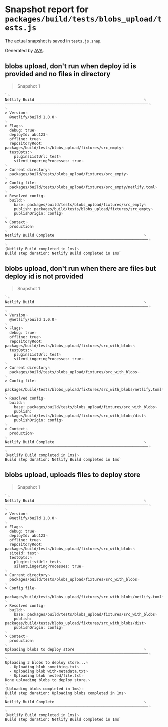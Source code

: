 # Snapshot report for `packages/build/tests/blobs_upload/tests.js`

The actual snapshot is saved in `tests.js.snap`.

Generated by [AVA](https://avajs.dev).

## blobs upload, don't run when deploy id is provided and no files in directory

> Snapshot 1

    `␊
    Netlify Build                                                 ␊
    ────────────────────────────────────────────────────────────────␊
    ␊
    > Version␊
      @netlify/build 1.0.0␊
    ␊
    > Flags␊
      debug: true␊
      deployId: abc123␊
      offline: true␊
      repositoryRoot: packages/build/tests/blobs_upload/fixtures/src_empty␊
      testOpts:␊
        pluginsListUrl: test␊
        silentLingeringProcesses: true␊
    ␊
    > Current directory␊
      packages/build/tests/blobs_upload/fixtures/src_empty␊
    ␊
    > Config file␊
      packages/build/tests/blobs_upload/fixtures/src_empty/netlify.toml␊
    ␊
    > Resolved config␊
      build:␊
        base: packages/build/tests/blobs_upload/fixtures/src_empty␊
        publish: packages/build/tests/blobs_upload/fixtures/src_empty␊
        publishOrigin: config␊
    ␊
    > Context␊
      production␊
    ␊
    Netlify Build Complete                                        ␊
    ────────────────────────────────────────────────────────────────␊
    ␊
    (Netlify Build completed in 1ms)␊
    Build step duration: Netlify Build completed in 1ms`

## blobs upload, don't run when there are files but deploy id is not provided

> Snapshot 1

    `␊
    Netlify Build                                                 ␊
    ────────────────────────────────────────────────────────────────␊
    ␊
    > Version␊
      @netlify/build 1.0.0␊
    ␊
    > Flags␊
      debug: true␊
      offline: true␊
      repositoryRoot: packages/build/tests/blobs_upload/fixtures/src_with_blobs␊
      testOpts:␊
        pluginsListUrl: test␊
        silentLingeringProcesses: true␊
    ␊
    > Current directory␊
      packages/build/tests/blobs_upload/fixtures/src_with_blobs␊
    ␊
    > Config file␊
      packages/build/tests/blobs_upload/fixtures/src_with_blobs/netlify.toml␊
    ␊
    > Resolved config␊
      build:␊
        base: packages/build/tests/blobs_upload/fixtures/src_with_blobs␊
        publish: packages/build/tests/blobs_upload/fixtures/src_with_blobs/dist␊
        publishOrigin: config␊
    ␊
    > Context␊
      production␊
    ␊
    Netlify Build Complete                                        ␊
    ────────────────────────────────────────────────────────────────␊
    ␊
    (Netlify Build completed in 1ms)␊
    Build step duration: Netlify Build completed in 1ms`

## blobs upload, uploads files to deploy store

> Snapshot 1

    `␊
    Netlify Build                                                 ␊
    ────────────────────────────────────────────────────────────────␊
    ␊
    > Version␊
      @netlify/build 1.0.0␊
    ␊
    > Flags␊
      debug: true␊
      deployId: abc123␊
      offline: true␊
      repositoryRoot: packages/build/tests/blobs_upload/fixtures/src_with_blobs␊
      siteId: test␊
      testOpts:␊
        pluginsListUrl: test␊
        silentLingeringProcesses: true␊
    ␊
    > Current directory␊
      packages/build/tests/blobs_upload/fixtures/src_with_blobs␊
    ␊
    > Config file␊
      packages/build/tests/blobs_upload/fixtures/src_with_blobs/netlify.toml␊
    ␊
    > Resolved config␊
      build:␊
        base: packages/build/tests/blobs_upload/fixtures/src_with_blobs␊
        publish: packages/build/tests/blobs_upload/fixtures/src_with_blobs/dist␊
        publishOrigin: config␊
    ␊
    > Context␊
      production␊
    ␊
    Uploading blobs to deploy store                               ␊
    ────────────────────────────────────────────────────────────────␊
    ␊
    Uploading 3 blobs to deploy store...␊
      - Uploading blob something.txt␊
      - Uploading blob with-metadata.txt␊
      - Uploading blob nested/file.txt␊
    Done uploading blobs to deploy store.␊
    ␊
    (Uploading blobs completed in 1ms)␊
    Build step duration: Uploading blobs completed in 1ms␊
    ␊
    Netlify Build Complete                                        ␊
    ────────────────────────────────────────────────────────────────␊
    ␊
    (Netlify Build completed in 1ms)␊
    Build step duration: Netlify Build completed in 1ms`
